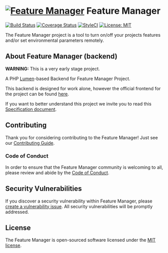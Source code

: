 # [![Feature Manager](https://cdn.rawgit.com/FeatureManager/arts/4a6b38eb/feature-toggle%4025.png)](https://github.com/FeatureManager/backend) Feature Manager

[![Build Status](https://travis-ci.org/FeatureManager/backend.svg?branch=master)](https://travis-ci.org/FeatureManager/backend) [![Coverage Status](https://coveralls.io/repos/github/FeatureManager/backend/badge.svg?branch=master)](https://coveralls.io/github/FeatureManager/backend?branch=master) [![StyleCI](https://github.styleci.io/repos/135836665/shield?branch=master&style=flat)](https://github.styleci.io/repos/135836665) [![License: MIT](https://img.shields.io/badge/License-MIT-428f7e.svg)](https://opensource.org/licenses/MIT)

The Feature Manager project is a tool to turn on/off your projects features and/or set environmental parameters remotely.

## About Feature Manager (backend)

**WARNING:** This is a very early stage project.

A PHP [Lumen](https://lumen.laravel.com)-based Backend for Feature Manager Project.

This backend is designed for work alone, however the official frontend for the project can be found [here](https://github.com/FeatureManager/frontend).

If you want to better understand this project we invite you to read this [Specification document](SPECIFICATION.md).

## Contributing

Thank you for considering contributing to the Feature Manager! Just see our [Contributing Guide](CONTRIBUTING.md).

### Code of Conduct

In order to ensure that the Feature Manager community is welcoming to all, please review and abide by the [Code of Conduct](CODE_OF_CONDUCT.md).

## Security Vulnerabilities

If you discover a security vulnerability within Feature Manager, please [create a vulnerability issue](https://github.com/FeatureManager/backend/issues/new?labels=security%20vulnerabilities). All security vulnerabilities will be promptly addressed.

## License

The Feature Manager is open-sourced software licensed under the [MIT license](https://opensource.org/licenses/MIT).
